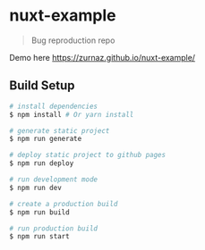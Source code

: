 # nuxt-example

> Bug reproduction repo

Demo here https://zurnaz.github.io/nuxt-example/

## Build Setup

``` bash
# install dependencies
$ npm install # Or yarn install

# generate static project
$ npm run generate

# deploy static project to github pages
$ npm run deploy

# run development mode
$ npm run dev

# create a production build
$ npm run build

# run production build
$ npm run start

```
